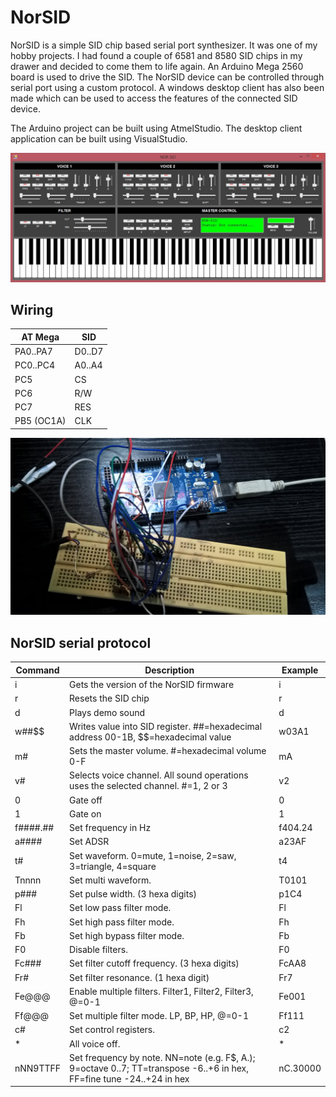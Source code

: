 # NorSID
NorSID is a simple SID chip based serial port synthesizer.
It was one of my hobby projects. I had found a couple of 6581 and 8580 SID
chips in my drawer and decided to come them to life again. An Arduino Mega
2560 board is used to drive the SID. The NorSID device can be controlled through
serial port using a custom protocol. A windows desktop client has
also been made which can be used to access the features of the connected SID
device.

The Arduino project can be built using AtmelStudio.
The desktop client application can be built using VisualStudio.

![image](./images/NOR-SID.jpg "NorSID desktop client application")
<br />

## Wiring
| AT Mega | SID |
| ------- | --- |
| PA0..PA7 | D0..D7 |
| PC0..PC4 | A0..A4 |
| PC5 | CS |
| PC6 | R/W |
| PC7 | RES |
| PB5 (OC1A) | CLK |

![image](./images/WP_20160911_23_54_41_Pro.jpg "NorSID prototype")

## NorSID serial protocol

| Command | Description | Example |
| ------- | ----------- | ------- |
| i | Gets the version of the NorSID firmware | i |
| r | Resets the SID chip | r |
| d | Plays demo sound | d |
| w##$$ | Writes value into SID register. ##=hexadecimal address 00-1B, $$=hexadecimal value | w03A1 |
| m# | Sets the master volume. #=hexadecimal volume 0-F | mA |
| v# | Selects voice channel. All sound operations uses the selected channel. #=1, 2 or 3 | v2 |
| 0 | Gate off | 0 |
| 1 | Gate on | 1 |
| f####.## | Set frequency in Hz | f404.24 |
| a#### | Set ADSR | a23AF |
| t# | Set waveform. 0=mute, 1=noise, 2=saw, 3=triangle, 4=square | t4 |
| Tnnnn | Set multi waveform. | T0101 |
| p### | Set pulse width. (3 hexa digits) | p1C4 |
| Fl | Set low pass filter mode. | Fl |
| Fh | Set high pass filter mode. | Fh |
| Fb | Set high bypass filter mode. | Fb |
| F0 | Disable filters. | F0 |
| Fc### | Set filter cutoff frequency. (3 hexa digits) | FcAA8 |
| Fr# | Set filter resonance. (1 hexa digit) | Fr7 |
| Fe@@@ | Enable multiple filters. Filter1, Filter2, Filter3, @=0-1 | Fe001 |
| Ff@@@ | Set multiple filter mode. LP, BP, HP, @=0-1 | Ff111 |
| c# | Set control registers. | c2 |
| * | All voice off. | * |
| nNN9TTFF | Set frequency by note. NN=note (e.g. F$, A.); 9=octave 0..7; TT=transpose -6..+6 in hex, FF=fine tune -24..+24 in hex | nC.30000 |